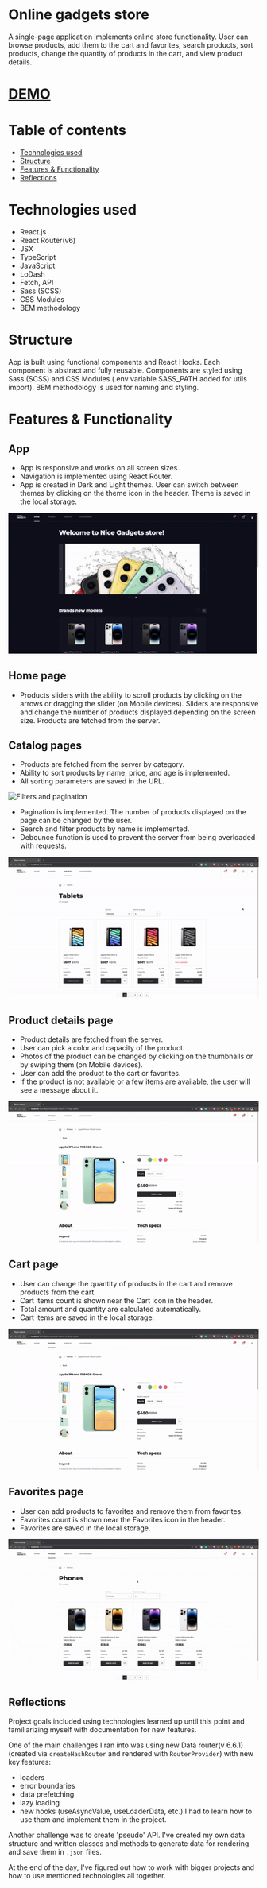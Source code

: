 # Online gadgets store
A single-page application implements online store functionality. User can browse products, add them to the cart and favorites, search products, sort products, change the quantity of products in the cart, and view product details.

# [DEMO](https://anastaiia-tilikina.github.io/react_phone-catalog/)

# Table of contents
- [Technologies used](#technologies-used)
- [Structure](#structure)
- [Features & Functionality](#features--functionality)
- [Reflections](#reflections)

# Technologies used
- React.js
- React Router(v6)
- JSX
- TypeScript
- JavaScript
- LoDash
- Fetch, API
- Sass (SCSS)
- CSS Modules
- BEM methodology

# Structure
App is built using functional components and React Hooks.
Each component is abstract and fully reusable. Components are styled using Sass (SCSS) and CSS Modules (.env variable SASS_PATH added for utils import).
BEM methodology is used for naming and styling.

# Features & Functionality

## App 
- App is responsive and works on all screen sizes.
- Navigation is implemented using React Router.
- App is created in Dark and Light themes. User can switch between themes by clicking on the theme icon in the header. Theme is saved in the local storage.

![Theme switcher](./READEMEimg/theme_switcher.gif)
## Home page
- Products sliders with the ability to scroll products by clicking on the arrows or dragging the slider (on Mobile devices). Sliders are responsive and change the number of products displayed depending on the screen size. Products are fetched from the server.

## Catalog pages
- Products are fetched from the server by category.
- Ability to sort products by name, price, and age is implemented.
- All sorting parameters are saved in the URL.

![Filters and pagination](./READEMEimg/filters_pagination.gif)

- Pagination is implemented. The number of products displayed on the page can be changed by the user.
- Search and filter products by name is implemented.
- Debounce function is used to prevent the server from being overloaded with requests.

![Search](./READEMEimg/search.gif)

## Product details page
- Product details are fetched from the server.
- User can pick a color and capacity of the product.
- Photos of the product can be changed by clicking on the thumbnails or by swiping them (on Mobile devices).
- User can add the product to the cart or favorites.
- If the product is not available or a few items are available, the user will see a message about it.

![Product details](./READEMEimg/details_page.gif)

## Cart page
- User can change the quantity of products in the cart and remove products from the cart.
- Cart items count is shown near the Cart icon in the header.
- Total amount and quantity are calculated automatically.
- Cart items are saved in the local storage.

![Cart](./READEMEimg/cart.gif)

## Favorites page
- User can add products to favorites and remove them from favorites.
- Favorites count is shown near the Favorites icon in the header.
- Favorites are saved in the local storage.

![Favorites](./READEMEimg/favorites.gif)

## Reflections
Project goals included using technologies learned up until this point and familiarizing myself with documentation for new features.

One of the main challenges I ran into was using new Data router(v 6.6.1) (created via `createHashRouter` and rendered with `RouterProvider`) with new key features:
 - loaders
 - error boundaries
 - data prefetching
 - lazy loading
 - new hooks (useAsyncValue, useLoaderData, etc.)
 I had to learn how to use them and implement them in the project.

 Another challenge was to create 'pseudo' API. I've created my own data structure and written classes and methods to generate data for rendering and save them in `.json` files.

 At the end of the day, I've figured out how to work with bigger projects and how to use mentioned technologies all together.

